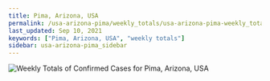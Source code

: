 ```yaml
---
title: Pima, Arizona, USA
permalink: /usa-arizona-pima/weekly_totals/usa-arizona-pima-weekly_totals.html
last_updated: Sep 10, 2021
keywords: ["Pima, Arizona, USA", "weekly totals"]
sidebar: usa-arizona-pima_sidebar
---
```


![Weekly Totals of Confirmed Cases for Pima, Arizona, USA](/covid_tracker/images/graphs/usa-arizona-pima-weekly_totals_graph.png)

